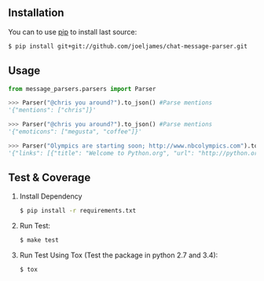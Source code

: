 Installation
------------

You can to use [pip](https://pypi.python.org/pypi/pip) to install last source:
``` bash
$ pip install git+git://github.com/joeljames/chat-message-parser.git
```

Usage
-----

``` python
from message_parsers.parsers import Parser

>>> Parser("@chris you around?").to_json() #Parse mentions
'{"mentions": ["chris"]}'

>>> Parser("@chris you around?").to_json() #Parse mentions
'{"emoticons": ["megusta", "coffee"]}'

>>> Parser("Olympics are starting soon; http://www.nbcolympics.com").to_json() #Parse link and get the page title
'{"links": [{"title": "Welcome to Python.org", "url": "http://python.org"}]}'

```

Test & Coverage
---------------
1. Install Dependency

    ``` bash
    $ pip install -r requirements.txt
    ```

2. Run Test:

    ``` bash
    $ make test
    ```

3. Run Test Using Tox (Test the package in python 2.7 and 3.4):

    ``` bash
    $ tox
    ```
